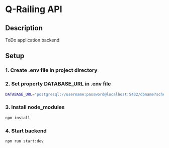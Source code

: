 # Q-Railing API

## Description

ToDo application backend

## Setup
  ### 1. Create .env file in project directory
  ### 2. Set property DATABASE_URL in .env file
  ```sh
DATABASE_URL="postgresql://username:password@localhost:5432/dbname?schema=public"
 ```
  ### 3. Install node_modules
  ```sh
npm install
 ```
  ### 4. Start backend
  ```sh
 npm run start:dev
 ```
 




